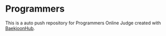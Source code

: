 # Programmers
This is a auto push repository for Programmers Online Judge created with [BaekjoonHub](https://github.com/BaekjoonHub/BaekjoonHub).
